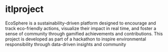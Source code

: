 # itlproject
EcoSphere is a sustainability-driven platform designed to encourage and track eco-friendly actions, visualize their impact in real time, and foster a sense of community through gamified achievements and contributions. This project is developed as part of a hackathon to inspire environmental responsibility through data-driven insights and community 
